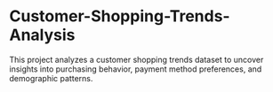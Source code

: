 # Customer-Shopping-Trends-Analysis
This project analyzes a customer shopping trends dataset to uncover insights into purchasing behavior, payment method preferences, and demographic patterns.
